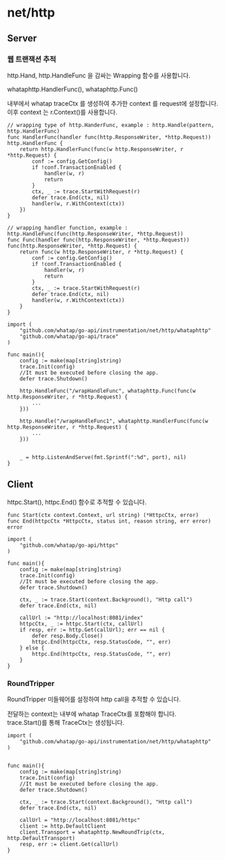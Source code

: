 #  net/http

## Server

### 웹 트랜잭션 추적
http.Hand, http.HandleFunc 을 감싸는 Wrapping 함수를 사용합니다. 

whataphttp.HandlerFunc(), whataphttp.Func() 

내부에서 whatap traceCtx 를 생성하여 추가한 context 를 request에 설정합니다. 
이후 context 는 r.Context()를 사용합니다.

```
// wrapping type of http.HanderFunc, example : http.Handle(pattern, http.HandlerFunc)
func HandlerFunc(handler func(http.ResponseWriter, *http.Request)) http.HandlerFunc {
	return http.HandlerFunc(func(w http.ResponseWriter, r *http.Request) {
		conf := config.GetConfig()
		if !conf.TransactionEnabled {
			handler(w, r)
			return
		}
		ctx, _ := trace.StartWithRequest(r)
		defer trace.End(ctx, nil)
		handler(w, r.WithContext(ctx))
	})
}

// wrapping handler function, example : http.HandleFunc(func(http.ResponseWriter, *http.Request))
func Func(handler func(http.ResponseWriter, *http.Request)) func(http.ResponseWriter, *http.Request) {
	return func(w http.ResponseWriter, r *http.Request) {
		conf := config.GetConfig()
		if !conf.TransactionEnabled {
			handler(w, r)
			return
		}
		ctx, _ := trace.StartWithRequest(r)
		defer trace.End(ctx, nil)
		handler(w, r.WithContext(ctx))
	}
}
```


```
import (
	"github.com/whatap/go-api/instrumentation/net/http/whataphttp"
	"github.com/whatap/go-api/trace"
)
	
func main(){	
	config := make(map[string]string)
	trace.Init(config)
	//It must be executed before closing the app.
	defer trace.Shutdown()
	
	http.HandleFunc("/wrapHandleFunc", whataphttp.Func(func(w http.ResponseWriter, r *http.Request) {
		...
	}))

	http.Handle("/wrapHandleFunc1", whataphttp.HandlerFunc(func(w http.ResponseWriter, r *http.Request) {
		...
	}))
	
	
	_ = http.ListenAndServe(fmt.Sprintf(":%d", port), nil)
}
```

## Client

httpc.Start(), httpc.End() 함수로 추적할 수 있습니다. 

```
func Start(ctx context.Context, url string) (*HttpcCtx, error)
func End(httpcCtx *HttpcCtx, status int, reason string, err error) error

```

```
import (
	"github.com/whatap/go-api/httpc"
)

func main(){
    config := make(map[string]string)
	trace.Init(config)
	//It must be executed before closing the app.
	defer trace.Shutdown()
	
	ctx, _ := trace.Start(context.Background(), "Http call")
	defer trace.End(ctx, nil)
    
    callUrl := "http://localhost:8081/index"
	httpcCtx, _ := httpc.Start(ctx, callUrl)
	if resp, err := http.Get(callUrl); err == nil {
		defer resp.Body.Close()
        httpc.End(httpcCtx, resp.StatusCode, "", err)
    } else {
        httpc.End(httpcCtx, resp.StatusCode, "", err)
    }
}
```


### RoundTripper 

RoundTripper 미들웨어를 설정하여 http call을 추적할 수 있습니다. 

전달하는 context는 내부에 whatap TraceCtx를 포함해야 합니다.  
trace.Start()를 통해 TraceCtx는 생성됩니다.

```
import (
	"github.com/whatap/go-api/instrumentation/net/http/whataphttp"
)


func main(){
	config := make(map[string]string)
	trace.Init(config)
	//It must be executed before closing the app.
	defer trace.Shutdown()
	
	ctx, _ := trace.Start(context.Background(), "Http call")
	defer trace.End(ctx, nil)
	
	callUrl = "http://localhost:8081/httpc"
	client := http.DefaultClient
	client.Transport = whataphttp.NewRoundTrip(ctx, http.DefaultTransport)
	resp, err := client.Get(callUrl)	
}
```
